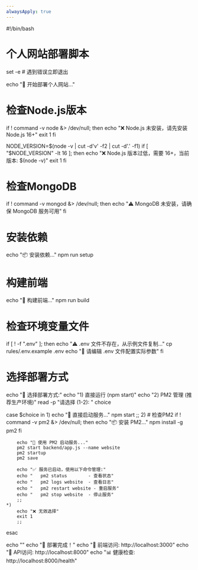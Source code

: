 ```yaml
---
alwaysApply: true
---
```


#!/bin/bash

# 个人网站部署脚本

set -e  # 遇到错误立即退出

echo "🚀 开始部署个人网站..."

# 检查Node.js版本
if ! command -v node &> /dev/null; then
    echo "❌ Node.js 未安装，请先安装 Node.js 16+"
    exit 1
fi

NODE_VERSION=$(node -v | cut -d'v' -f2 | cut -d'.' -f1)
if [ "$NODE_VERSION" -lt 16 ]; then
    echo "❌ Node.js 版本过低，需要 16+，当前版本: $(node -v)"
    exit 1
fi

# 检查MongoDB
if ! command -v mongod &> /dev/null; then
    echo "⚠️  MongoDB 未安装，请确保 MongoDB 服务可用"
fi

# 安装依赖
echo "📦 安装依赖..."
npm run setup

# 构建前端
echo "🔨 构建前端..."
npm run build

# 检查环境变量文件
if [ ! -f ".env" ]; then
    echo "⚠️  .env 文件不存在，从示例文件复制..."
    cp rules/.env.example .env
    echo "📝 请编辑 .env 文件配置实际参数"
fi

# 选择部署方式
echo "🎯 选择部署方式:"
echo "1) 直接运行 (npm start)"
echo "2) PM2 管理 (推荐生产环境)"
read -p "请选择 (1-2): " choice

case $choice in
    1)
        echo "🏃 直接启动服务..."
        npm start
        ;;
    2)
        # 检查PM2
        if ! command -v pm2 &> /dev/null; then
            echo "📦 安装 PM2..."
            npm install -g pm2
        fi
        
        echo "🏃 使用 PM2 启动服务..."
        pm2 start backend/app.js --name website
        pm2 startup
        pm2 save
        
        echo "✅ 服务已启动，使用以下命令管理:"
        echo "   pm2 status        - 查看状态"
        echo "   pm2 logs website  - 查看日志"
        echo "   pm2 restart website - 重启服务"
        echo "   pm2 stop website  - 停止服务"
        ;;
    *)
        echo "❌ 无效选择"
        exit 1
        ;;
esac

echo ""
echo "🎉 部署完成！"
echo "📱 前端访问: http://localhost:3000"
echo "🔗 API访问: http://localhost:8000"
echo "📊 健康检查: http://localhost:8000/health"
